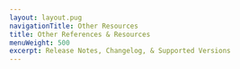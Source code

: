 ```yaml
---
layout: layout.pug
navigationTitle: Other Resources
title: Other References & Resources
menuWeight: 500
excerpt: Release Notes, Changelog, & Supported Versions
---
```

